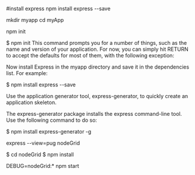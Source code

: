 #install express
npm install express --save

mkdir myapp
cd myApp

npm init

$ npm init
This command prompts you for a number of things, such as the name and version of your application. For now, you can simply hit RETURN to accept the defaults for most of them, with the following exception:

Now install Express in the myapp directory and save it in the dependencies list. For example:

$ npm install express --save

Use the application generator tool, express-generator, to quickly create an application skeleton.

The express-generator package installs the express command-line tool. Use the following command to do so:

$ npm install express-generator -g

express --view=pug nodeGrid

$ cd nodeGrid
$ npm install

DEBUG=nodeGrid:* npm start
